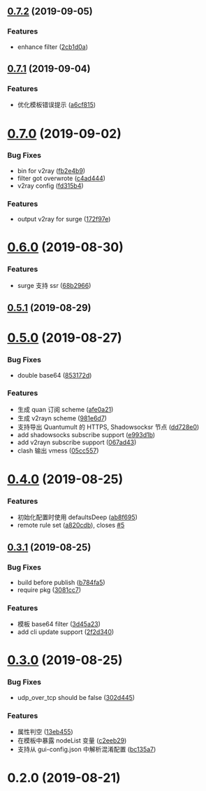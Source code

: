 ## [0.7.2](https://github.com/geekdada/surgio/compare/v0.7.1...v0.7.2) (2019-09-05)


### Features

* enhance filter ([2cb1d0a](https://github.com/geekdada/surgio/commit/2cb1d0a))



## [0.7.1](https://github.com/geekdada/surgio/compare/v0.7.0...v0.7.1) (2019-09-04)


### Features

* 优化模板错误提示 ([a6cf815](https://github.com/geekdada/surgio/commit/a6cf815))



# [0.7.0](https://github.com/geekdada/surgio/compare/v0.6.0...v0.7.0) (2019-09-02)


### Bug Fixes

* bin for v2ray ([fb2e4b9](https://github.com/geekdada/surgio/commit/fb2e4b9))
* filter got overwrote ([c4ad444](https://github.com/geekdada/surgio/commit/c4ad444))
* v2ray config ([fd315b4](https://github.com/geekdada/surgio/commit/fd315b4))


### Features

* output v2ray for surge ([172f97e](https://github.com/geekdada/surgio/commit/172f97e))



# [0.6.0](https://github.com/geekdada/surgio/compare/v0.5.1...v0.6.0) (2019-08-30)


### Features

* surge 支持 ssr ([68b2966](https://github.com/geekdada/surgio/commit/68b2966))



## [0.5.1](https://github.com/geekdada/surgio/compare/v0.5.0...v0.5.1) (2019-08-29)



# [0.5.0](https://github.com/geekdada/surgio/compare/v0.4.0...v0.5.0) (2019-08-27)


### Bug Fixes

* double base64 ([853172d](https://github.com/geekdada/surgio/commit/853172d))


### Features

* 生成 quan 订阅 scheme ([afe0a21](https://github.com/geekdada/surgio/commit/afe0a21))
* 生成 v2rayn scheme ([981e6d7](https://github.com/geekdada/surgio/commit/981e6d7))
* 支持导出 Quantumult 的 HTTPS, Shadowsocksr 节点 ([dd728e0](https://github.com/geekdada/surgio/commit/dd728e0))
* add shadowsocks subscribe support ([e993d1b](https://github.com/geekdada/surgio/commit/e993d1b))
* add v2rayn subscribe support ([067ad43](https://github.com/geekdada/surgio/commit/067ad43))
* clash 输出 vmess ([05cc557](https://github.com/geekdada/surgio/commit/05cc557))



# [0.4.0](https://github.com/geekdada/surgio/compare/v0.3.1...v0.4.0) (2019-08-25)


### Features

* 初始化配置时使用 defaultsDeep ([ab8f695](https://github.com/geekdada/surgio/commit/ab8f695))
* remote rule set ([a820cdb](https://github.com/geekdada/surgio/commit/a820cdb)), closes [#5](https://github.com/geekdada/surgio/issues/5)



## [0.3.1](https://github.com/geekdada/surgio/compare/v0.3.0...v0.3.1) (2019-08-25)


### Bug Fixes

* build before publish ([b784fa5](https://github.com/geekdada/surgio/commit/b784fa5))
* require pkg ([3081cc7](https://github.com/geekdada/surgio/commit/3081cc7))


### Features

* 模板 base64 filter ([3d45a23](https://github.com/geekdada/surgio/commit/3d45a23))
* add cli update support ([2f2d340](https://github.com/geekdada/surgio/commit/2f2d340))



# [0.3.0](https://github.com/geekdada/surgio/compare/v0.2.0...v0.3.0) (2019-08-25)


### Bug Fixes

* udp_over_tcp should be false ([302d445](https://github.com/geekdada/surgio/commit/302d445))


### Features

* 属性判空 ([13eb455](https://github.com/geekdada/surgio/commit/13eb455))
* 在模板中暴露 nodeList 变量 ([c2eeb29](https://github.com/geekdada/surgio/commit/c2eeb29))
* 支持从 gui-config.json 中解析混淆配置 ([bc135a7](https://github.com/geekdada/surgio/commit/bc135a7))



# 0.2.0 (2019-08-21)



